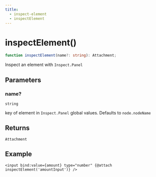 ```yaml
---
title:
  - inspect-element
  - inspectElement
---
```


# inspectElement()

```ts
function inspectElement(name?: string): Attachment;
```

Inspect an element with `Inspect.Panel`

## Parameters

### name?

`string`

key of element in `Inspect.Panel` global values. Defaults to `node.nodeName`

## Returns

`Attachment`

## Example

```svelte
<input bind:value={amount} type="number" {@attach inspectElement('amountInput')} />
```
